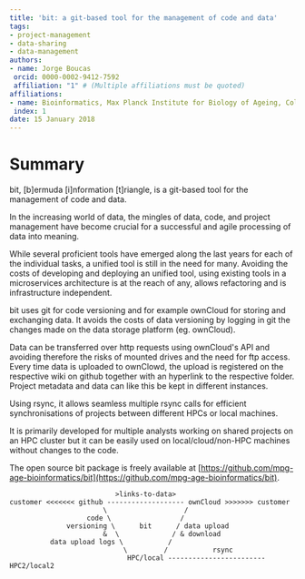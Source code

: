 ```yaml
---
title: 'bit: a git-based tool for the management of code and data'
tags:
- project-management
- data-sharing
- data-management
authors:
- name: Jorge Boucas
 orcid: 0000-0002-9412-7592
 affiliation: "1" # (Multiple affiliations must be quoted)
affiliations:
- name: Bioinformatics, Max Planck Institute for Biology of Ageing, Cologne, 50931, Germany
 index: 1
date: 15 January 2018
---
```


# Summary

bit, [b]ermuda [i]nformation [t]riangle, is a git-based tool for the management of code and data.

In the increasing world of data, the mingles of data, code, and project management have become crucial for a successful and agile processing of data into meaning.

While several proficient tools have emerged along the last years for each of the individual tasks, a unified tool is still in the need for many.
Avoiding the costs of developing and deploying an unified tool, using existing tools in a microservices architecture is at the reach of any, allows refactoring and is infrastructure independent.

bit uses git for code versioning and for example ownCloud for storing and exchanging data. It avoids the costs of data versioning by logging in git the changes made on the data storage platform (eg. ownCloud).

Data can be transferred over http requests using ownCloud's API and avoiding therefore the risks of mounted drives and the need for ftp access. Every time data is uploaded to ownClowd, the upload is registered on the respective wiki on github together with an hyperlink to the respective folder. Project metadata and data can like this be kept in different instances.

Using rsync, it allows seamless multiple rsync calls for efficient synchronisations of projects between different HPCs or local machines.

It is primarily developed for multiple analysts working on shared projects on an HPC cluster but it can be easily used on local/cloud/non-HPC machines without changes to the code.

The open source bit package is freely available at [https://github.com/mpg-age-bioinformatics/bit](https://github.com/mpg-age-bioinformatics/bit).

```
                          >links-to-data>
customer <<<<<<< github ------------------- ownCloud >>>>>>> customer
                       \                   /
                   code \                 /
              versioning \      bit      / data upload
                       &  \             / & download
          data upload logs \           /
                            \         /           rsync
                             HPC/local ------------------------HPC2/local2
```
